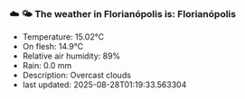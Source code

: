 ### ☁️ 🌤️  The weather in Florianópolis is: Florianópolis

- Temperature: 15.02°C
- On flesh: 14.9°C
- Relative air humidity: 89%
- Rain: 0.0 mm
- Description: Overcast clouds
- last updated: 2025-08-28T01:19:33.563304
